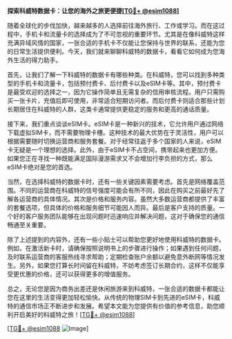 **探索科威特数据卡：让您的海外之旅更便捷[[TG💪+ @esim1088](https://t.me/s/esim1088)]**

随着全球化的步伐加快，越来越多的人选择前往海外旅行、工作或学习。而在这过程中，手机卡和流量卡的选择成为了不可忽视的重要环节。尤其是在像科威特这样充满异域风情的国家，一张合适的手机卡不仅能让您保持与世界的联系，还能为您的日常生活提供便利。今天，我们就来聊聊科威特的数据卡，看看它如何成为您海外生活的得力助手。

首先，让我们了解一下科威特的数据卡有哪些种类。在科威特，您可以找到多种类型的手机卡和流量卡，包括预付费卡、后付费卡以及eSIM卡等。其中，预付费卡是最受欢迎的选择之一，因为它操作简单且无需复杂的信用审核流程。用户只需购买一张卡片，充值后即可使用，非常适合短期访问者。而后付费卡则适合那些计划长期居住在科威特的人群，这类卡通常提供更稳定的服务和更高的通话质量。

接下来，我们重点谈谈eSIM卡。eSIM卡是一种新兴的技术，它允许用户通过网络下载虚拟SIM卡，而不需要物理卡槽。这种技术的最大优势在于灵活性，用户可以根据需要随时切换运营商和服务套餐。对于经常往返于多个国家的人来说，eSIM卡无疑是一个理想的选择。此外，由于eSIM卡不占空间，携带起来也更加方便。如果您正在寻找一种既能满足国际漫游需求又不会增加行李负担的方式，那么eSIM卡绝对是您的首选。

当然，在选择科威特的数据卡时，还有一些关键因素需要考虑。首先是网络覆盖范围。不同的运营商在科威特的信号强度可能会有所不同，因此在购买之前最好先了解各运营商的具体情况。其次是价格和服务内容。虽然大多数运营商都提供了丰富的套餐选项，但具体的价格和服务细节可能因人而异。最后是客户支持的质量。一个好的客户服务团队能够在出现问题时迅速响应并解决问题，这对于确保您的通信畅通至关重要。

除了上述提到的内容外，还有一些小贴士可以帮助您更好地使用科威特的数据卡。例如，在激活新卡时，请确保按照说明书上的步骤进行操作；如果遇到任何问题，及时联系运营商的客服热线寻求帮助；定期检查账户余额以避免意外断网等情况发生。另外，如果您打算长时间留在科威特，不妨考虑签订长期合约，这样不仅能享受更优惠的价格，还可以获得更多的增值服务。

总之，无论您是因为商务出差还是休闲旅游来到科威特，一张合适的数据卡都能让您在这里的生活变得更加轻松愉快。从传统的物理SIM卡到先进的eSIM卡，科威特的通信市场正不断进步和发展。希望本文能为您提供有价值的参考信息，助您顺利开启美好的科威特之旅！[[TG💪+ @esim1088](https://t.me/s/esim1088)]

[[TG💪+ @esim1088](https://t.me/s/esim1088) ![Image](https://i.postimg.cc/4NQfJmqS/Snipaste-2025-05-13-00-14-12.png)]